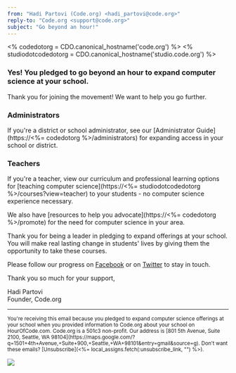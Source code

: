 ```yaml
---
from: "Hadi Partovi (Code.org) <hadi_partovi@code.org>"
reply-to: "Code.org <support@code.org>"
subject: "Go beyond an hour!"
---
```

  <% codedotorg = CDO.canonical_hostname('code.org') %>
  <% studiodotcodedotorg = CDO.canonical_hostname('studio.code.org') %>

### Yes! You pledged to go beyond an hour to expand computer science at your school.

Thank you for joining the movement! We want to help you go further.

### Administrators
If you're a district or school administrator, see our [Administrator Guide](https://<%= codedotorg %>/administrators) for expanding access in your school or district.

### Teachers
If you're a teacher, view our curriculum and professional learning options for [teaching computer science](https://<%= studiodotcodedotorg %>/courses?view=teacher) to your students - no computer science experience necessary.

We also have [resources to help you advocate](https://<%= codedotorg %>/promote) for the need for computer science in your area.

Thank you for being a leader in pledging to expand offerings at your school. You will make real lasting change in students' lives by giving them the opportunity to take these courses. 
 
Please follow our progress on [Facebook](https://www.facebook.com/Code.org) or on [Twitter](https://twitter.com/codeorg) to stay in touch.
 
Thank you so much for your support,

Hadi Partovi<br />
Founder, Code.org<br />

<hr/>
<small>
You're receiving this email because you pledged to expand computer science offerings at your school when you provided information to Code.org about your school on HourOfCode.com.  Code.org is a 501c3 non-profit. Our address is [801 5th Avenue, Suite 2100, Seattle, WA 98104](https://maps.google.com/?q=1501+4th+Avenue,+Suite+900,+Seattle,+WA+98101&entry=gmail&source=g). Don't want these emails? [Unsubscribe](<%= local_assigns.fetch(:unsubscribe_link, "") %>).
</small>

![](<%= local_assigns.fetch(:tracking_pixel, "") %>)

 
